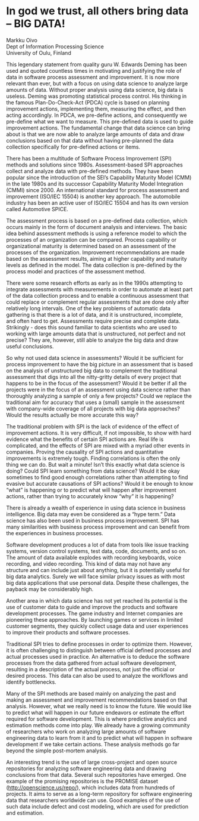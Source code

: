 # In god we trust, all others bring data – BIG DATA!

Markku Oivo  
Dept of Information Processing Science  
University of Oulu, Finland

This legendary statement from quality guru W. Edwards Deming has been used and quoted countless times in motivating and justifying the role of data in software process assessment and improvement. It is now more relevant than ever, but with a focus on using data science to analyze large amounts of data. Without proper analysis using data science, big data is useless. Deming was promoting statistical process control. His thinking in the famous Plan-Do-Check-Act (PDCA) cycle is based on planning improvement actions, implementing them, measuring the effect, and then acting accordingly. In PDCA, we pre-define actions, and consequently we pre-define what we want to measure. This pre-defined data is used to guide improvement actions. The fundamental change that data science can bring about is that we are now able to analyze large amounts of data and draw conclusions based on that data without having pre-planned the data collection specifically for pre-defined actions or items. 

There has been a multitude of Software Process Improvement (SPI) methods and solutions since 1980s.  Assessment-based SPI approaches collect and analyze data with pre-defined methods. They have been popular since the introduction of the SEI’s Capability Maturity Model (CMM) in the late 1980s and its successor Capability Maturity Model Integration (CMMI) since 2000. An international standard for process assessment and improvement (ISO/IEC 15504) is another key approach. The automobile industry has been an active user of ISO/IEC 15504 and has its own version called Automotive SPICE. 

The assessment process is based on a pre-defined data collection, which occurs mainly in the form of document analysis and interviews. The basic idea behind assessment methods is using a reference model to which the processes of an organization can be compared. Process capability or organizational maturity is determined based on an assessment of the processes of the organization. Improvement recommendations are made based on the assessment results, aiming at higher capability and maturity levels as defined in the model. The data collection is pre-defined by the process model and practices of the assessment method.

There were some research efforts as early as in the 1990s attempting to integrate assessments with measurements in order to automate at least part of the data collection process and to enable a continuous assessment that could replace or complement regular assessments that are done only after relatively long intervals. One of the key problems of automatic data gathering is that there is a lot of data, and it is unstructured, incomplete, and often hard to get. Assessments require precise and complete data. Strikingly - does this sound familiar to data scientists who are used to working with large amounts data that is unstructured, not perfect and not precise? They are, however, still able to analyze the big data and draw useful conclusions. 

So why not used data science in assessments? Would it be sufficient for process improvement to have the big picture in an assessment that is based on the analysis of unstructured big data to complement the traditional assessment that digs into all the nitty-gritty details of every project that happens to be in the focus of the assessment? Would it be better if all the projects were in the focus of an assessment using data science rather than thoroughly analyzing a sample of only a few projects? Could we replace the traditional aim for accuracy that uses a (small) sample in the assessment with company-wide coverage of all projects with big data approaches? Would the results actually be more accurate this way?

The traditional problem with SPI is the lack of evidence of the effect of improvement actions. It is very difficult, if not impossible, to show with hard evidence what the benefits of certain SPI actions are. Real life is complicated, and the effects of SPI are mixed with a myriad other events in companies. Proving the causality of SPI actions and quantitative improvements is extremely tough. Finding correlations is often the only thing we can do. But wait a minute! Isn’t this exactly what data science is doing? Could SPI learn something from data science? Would it be okay sometimes to find good enough correlations rather than attempting to find evasive but accurate causations of SPI actions? Would it be enough to know “what” is happening or to predict what will happen after improvement actions, rather than trying to accurately know “why” it is happening?

There is already a wealth of experience in using data science in business intelligence. Big data may even be considered as a “hype term.” Data science has also been used in business process improvement. SPI has many similarities with business process improvement and can benefit from the experiences in business processes.

Software development produces a lot of data from tools like issue tracking systems, version control systems, test data, code, documents, and so on. The amount of data available explodes with recording keyboards, voice recording, and video recording. This kind of data may not have any structure and can include just about anything, but it is potentially useful for big data analytics. Surely we will face similar privacy issues as with most big data applications that use personal data. Despite these challenges, the payback may be considerably high.

Another area in which data science has not yet reached its potential is the use of customer data to guide and improve the products and software development processes. The game industry and Internet companies are pioneering these approaches. By launching games or services in limited customer segments, they quickly collect usage data and user experiences to improve their products and software processes.

Traditional SPI tries to define processes in order to optimize them. However, it is often challenging to distinguish between official defined processes and actual processes used in practice. An alternative is to deduce the software processes from the data gathered from actual software development, resulting in a description of the actual process, not just the official or desired process. This data can also be used to analyze the workflows and identify bottlenecks. 

Many of the SPI methods are based mainly on analyzing the past and making an assessment and improvement recommendations based on that analysis. However, what we really need is to know the future. We would like to predict what will happen in our future endeavors or estimate the effort required for software development. This is where predictive analytics and estimation methods come into play. We already have a growing community of researchers who work on analyzing large amounts of software engineering data to learn from it and to predict what will happen in software development if we take certain actions. These analysis methods go far beyond the simple post-mortem analysis.

An interesting trend is the use of large cross-project and open source repositories for analyzing software engineering data and drawing conclusions from that data. Several such repositories have emerged. One example of the promising repositories is the PROMISE dataset (http://openscience.us/repo/), which includes data from hundreds of projects. It aims to serve as a long-term repository for software engineering data that researchers worldwide can use. Good examples of the use of such data include defect and cost modeling, which are used for prediction and estimation.

